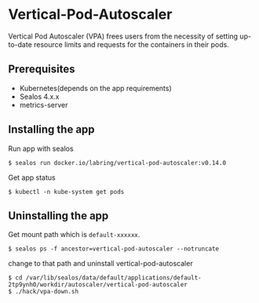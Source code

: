 # Vertical-Pod-Autoscaler

Vertical Pod Autoscaler (VPA) frees users from the necessity of setting up-to-date resource limits and requests for the containers in their pods.

## Prerequisites

- Kubernetes(depends on the app requirements)
- Sealos 4.x.x
- metrics-server

## Installing the app

Run app with sealos

```shell
$ sealos run docker.io/labring/vertical-pod-autoscaler:v0.14.0
```

Get app status

```shell
$ kubectl -n kube-system get pods
```

## Uninstalling the app

Get mount path which is `default-xxxxxx`.

```shell
$ sealos ps -f ancestor=vertical-pod-autoscaler --notruncate
```

change to that path and uninstall vertical-pod-autoscaler

```shell
$ cd /var/lib/sealos/data/default/applications/default-2tp9ynh0/workdir/autoscaler/vertical-pod-autoscaler
$ ./hack/vpa-down.sh
```
